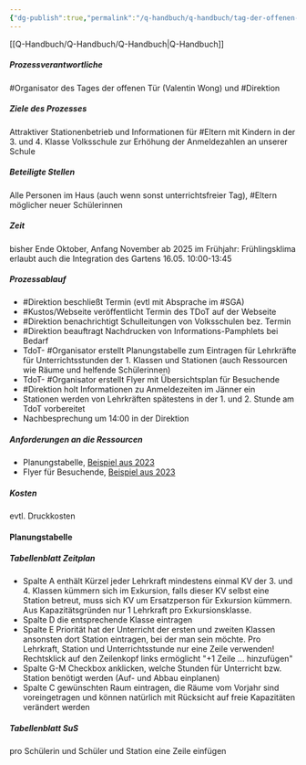 ```yaml
---
{"dg-publish":true,"permalink":"/q-handbuch/q-handbuch/tag-der-offenen-tuer/"}
---
```


[[Q-Handbuch/Q-Handbuch/Q-Handbuch\|Q-Handbuch]]
##### Prozessverantwortliche 
#Organisator des Tages der offenen Tür (Valentin Wong) und #Direktion
##### Ziele des Prozesses 
Attraktiver Stationenbetrieb und Informationen für #Eltern mit Kindern in der 3. und 4. Klasse Volksschule zur Erhöhung der Anmeldezahlen an unserer Schule
##### Beteiligte Stellen 
Alle Personen im Haus (auch wenn sonst unterrichtsfreier Tag), #Eltern möglicher neuer Schülerinnen
##### Zeit
bisher Ende Oktober, Anfang November
ab 2025 im Frühjahr: Frühlingsklima erlaubt auch die Integration des Gartens
16.05. 10:00-13:45
##### Prozessablauf
* #Direktion beschließt Termin (evtl mit Absprache im #SGA)
* #Kustos/Webseite veröffentlicht Termin des TDoT auf der Webseite
* #Direktion benachrichtigt Schulleitungen von Volksschulen bez. Termin
* #Direktion beauftragt Nachdrucken von Informations-Pamphlets bei Bedarf
* TdoT- #Organisator erstellt Planungstabelle zum Eintragen für Lehrkräfte für Unterrichtsstunden der 1. Klassen und Stationen (auch Ressourcen wie Räume und helfende Schülerinnen)
* TdoT- #Organisator erstellt Flyer mit Übersichtsplan für Besuchende
* #Direktion holt Informationen zu Anmeldezeiten im Jänner ein
* Stationen werden von Lehrkräften spätestens in der 1. und 2. Stunde am TdoT vorbereitet
* Nachbesprechung um 14:00 in der Direktion
##### Anforderungen an die Ressourcen
* Planungstabelle, [Beispiel aus 2023](https://docs.google.com/spreadsheets/d/1g3PK8o3lkweFdCYq1ktXcrmnmxOzuQauNj_V6HNZnHI/edit?usp=sharing)
* Flyer für Besuchende, [Beispiel aus 2023](https://www.grg3.at/wp-content/uploads/2023/11/tdot_20231201_Flyer_v2.pdf)
##### Kosten 
evtl. Druckkosten

#### Planungstabelle
##### Tabellenblatt Zeitplan
* Spalte A 
  enthält Kürzel jeder Lehrkraft mindestens einmal
  KV der 3. und 4. Klassen kümmern sich im Exkursion, falls dieser KV selbst eine Station betreut, muss sich KV um Ersatzperson für Exkursion kümmern. Aus Kapazitätsgründen nur 1 Lehrkraft pro Exkursionsklasse.
* Spalte D
  die entsprechende Klasse eintragen
* Spalte E
  Priorität hat der Unterricht der ersten und zweiten Klassen
  ansonsten dort Station eintragen, bei der man sein möchte.
  Pro Lehrkraft, Station und Unterrichtsstunde nur eine Zeile verwenden!
  Rechtsklick auf den Zeilenkopf links ermöglicht "+1 Zeile ... hinzufügen"
* Spalte G-M
  Checkbox anklicken, welche Stunden für Unterricht bzw. Station benötigt werden (Auf- und Abbau einplanen)
* Spalte C
  gewünschten Raum eintragen, die Räume vom Vorjahr sind voreingetragen und können natürlich mit Rücksicht auf freie Kapazitäten verändert werden
##### Tabellenblatt SuS
pro Schülerin und Schüler und Station eine Zeile einfügen
